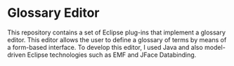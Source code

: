 # Glossary Editor

This repository contains a set of Eclipse plug-ins that implement a glossary editor. This editor allows the
user to define a glossary of terms by means of a form-based interface. To develop this editor, I used Java
and also model-driven Eclipse technologies such as EMF and JFace Databinding.
